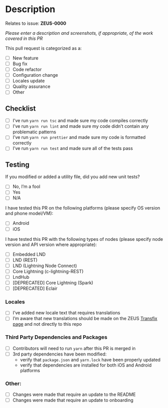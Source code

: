 # Description

Relates to issue: **ZEUS-0000**

_Please enter a description and screenshots, if appropriate, of the work covered in this PR_

This pull request is categorized as a:

- [ ] New feature
- [ ] Bug fix
- [ ] Code refactor
- [ ] Configuration change
- [ ] Locales update
- [ ] Quality assurance 
- [ ] Other

## Checklist
- [ ] I’ve run `yarn run tsc` and made sure my code compiles correctly
- [ ] I’ve run `yarn run lint` and made sure my code didn’t contain any problematic patterns
- [ ] I’ve run `yarn run prettier` and made sure my code is formatted correctly
- [ ] I’ve run `yarn run test` and made sure all of the tests pass

## Testing

If you modified or added a utility file, did you add new unit tests?

- [ ] No, I’m a fool
- [ ] Yes
- [ ] N/A

I have tested this PR on the following platforms (please specify OS version and phone model/VM):

- [ ] Android
- [ ] iOS

I have tested this PR with the following types of nodes (please specify node version and API version where appropriate):

- [ ] Embedded LND
- [ ] LND (REST)
- [ ] LND (Lightning Node Connect)
- [ ] Core Lightning (c-lightning-REST)
- [ ] LndHub
- [ ] [DEPRECATED] Core Lightning (Spark)
- [ ] [DEPRECATED] Eclair

### Locales
- [ ] I’ve added new locale text that requires translations
- [ ] I’m aware that new translations should be made on the ZEUS [Transfix page](https://app.transifex.com/ZeusLN/zeus/) and not directly to this repo

### Third Party Dependencies and Packages

- [ ] Contributors will need to run `yarn` after this PR is merged in
- [ ] 3rd party dependencies have been modified:
    * verify that `package.json` and `yarn.lock` have been properly updated
    * verify that dependencies are installed for both iOS and Android platforms

### Other:

- [ ] Changes were made that require an update to the README
- [ ] Changes were made that require an update to onboarding
